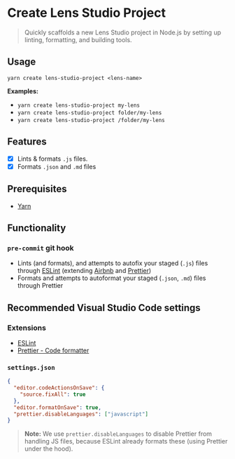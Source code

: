 # Create Lens Studio Project

> Quickly scaffolds a new Lens Studio project in Node.js by setting up linting, formatting, and building tools.

## Usage

```shell
yarn create lens-studio-project <lens-name>
```

**Examples:**

- `yarn create lens-studio-project my-lens`
- `yarn create lens-studio-project folder/my-lens`
- `yarn create lens-studio-project /folder/my-lens`

## Features

- [x] Lints & formats `.js` files.
- [x] Formats `.json` and `.md` files

## Prerequisites

- [Yarn](https://yarnpkg.com/)

## Functionality

### `pre-commit` git hook

- Lints (and formats), and attempts to autofix your staged (`.js`) files through [ESLint](https://eslint.org/) (extending [Airbnb](https://github.com/airbnb/javascript#readme) and [Prettier](https://prettier.io/))
- Formats and attempts to autoformat your staged (`.json`, `.md`) files through Prettier

## Recommended Visual Studio Code settings

### Extensions

- [ESLint](https://marketplace.visualstudio.com/items?itemName=dbaeumer.vscode-eslint)
- [Prettier - Code formatter](https://marketplace.visualstudio.com/items?itemName=esbenp.prettier-vscode)

### `settings.json`

```json
{
  "editor.codeActionsOnSave": {
    "source.fixAll": true
  },
  "editor.formatOnSave": true,
  "prettier.disableLanguages": ["javascript"]
}
```

> **Note:** We use `prettier.disableLanguages` to disable Prettier from handling JS files, because ESLint already formats these (using Prettier under the hood).
